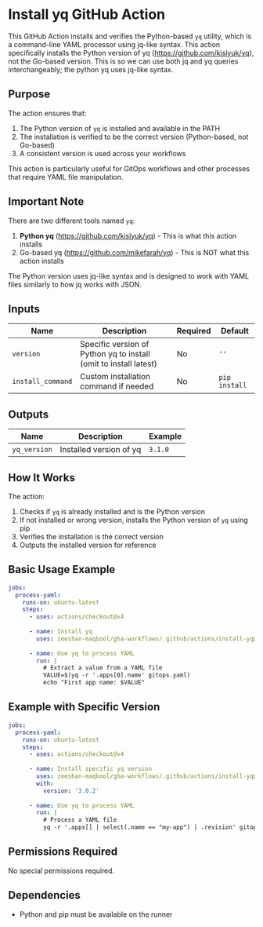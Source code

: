 # Install yq GitHub Action

This GitHub Action installs and verifies the Python-based `yq` utility, which is a command-line YAML processor using jq-like syntax. This action specifically installs the Python version of yq (<https://github.com/kislyuk/yq>), not the Go-based version.
This is so we can use both jq and yq queries interchangeably; the python yq uses jq-like syntax.

## Purpose

The action ensures that:

1. The Python version of `yq` is installed and available in the PATH
2. The installation is verified to be the correct version (Python-based, not Go-based)
3. A consistent version is used across your workflows

This action is particularly useful for GitOps workflows and other processes that require YAML file manipulation.

## Important Note

There are two different tools named `yq`:

1. **Python yq** (<https://github.com/kislyuk/yq>) - This is what this action installs
2. Go-based yq (<https://github.com/mikefarah/yq>) - This is NOT what this action installs

The Python version uses jq-like syntax and is designed to work with YAML files similarly to how jq works with JSON.

## Inputs

| Name              | Description                                                       | Required | Default       |
| ----------------- | ----------------------------------------------------------------- | -------- | ------------- |
| `version`         | Specific version of Python yq to install (omit to install latest) | No       | `''`          |
| `install_command` | Custom installation command if needed                             | No       | `pip install` |

## Outputs

| Name         | Description             | Example |
| ------------ | ----------------------- | ------- |
| `yq_version` | Installed version of yq | `3.1.0` |

## How It Works

The action:

1. Checks if `yq` is already installed and is the Python version
2. If not installed or wrong version, installs the Python version of `yq` using pip
3. Verifies the installation is the correct version
4. Outputs the installed version for reference

## Basic Usage Example

```yaml
jobs:
  process-yaml:
    runs-on: ubuntu-latest
    steps:
      - uses: actions/checkout@v4
      
      - name: Install yq
        uses: zeeshan-maqbool/gha-workflows/.github/actions/install-yq@main
      
      - name: Use yq to process YAML
        run: |
          # Extract a value from a YAML file
          VALUE=$(yq -r '.apps[0].name' gitops.yaml)
          echo "First app name: $VALUE"
```

## Example with Specific Version

```yaml
jobs:
  process-yaml:
    runs-on: ubuntu-latest
    steps:
      - uses: actions/checkout@v4
      
      - name: Install specific yq version
        uses: zeeshan-maqbool/gha-workflows/.github/actions/install-yq@main
        with:
          version: '3.0.2'
      
      - name: Use yq to process YAML
        run: |
          # Process a YAML file
          yq -r '.apps[] | select(.name == "my-app") | .revision' gitops.yaml
```

## Permissions Required

No special permissions required.

## Dependencies

- Python and pip must be available on the runner
